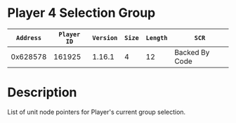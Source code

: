 # Player 4 Selection Group

| `Address` | `Player ID` | `Version` | `Size` | `Length` | `SCR` |
| ---------- | ----------- | --------- | ------ | -------- | ---- |
| 0x628578 | 161925 | 1.16.1 | 4 | 12 | Backed By Code |

# Description

List of unit node pointers for Player's current group selection.